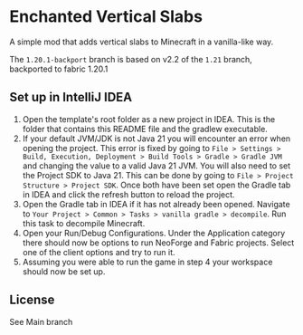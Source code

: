 # Enchanted Vertical Slabs
A simple mod that adds vertical slabs to Minecraft in a vanilla-like way.

The `1.20.1-backport` branch is based on v2.2 of the `1.21` branch, backported to fabric 1.20.1

## Set up in IntelliJ IDEA

1. Open the template's root folder as a new project in IDEA. This is the folder that contains this README file and the gradlew executable.
2. If your default JVM/JDK is not Java 21 you will encounter an error when opening the project. This error is fixed by going to `File > Settings > Build, Execution, Deployment > Build Tools > Gradle > Gradle JVM` and changing the value to a valid Java 21 JVM. You will also need to set the Project SDK to Java 21. This can be done by going to `File > Project Structure > Project SDK`. Once both have been set open the Gradle tab in IDEA and click the refresh button to reload the project.
3. Open the Gradle tab in IDEA if it has not already been opened. Navigate to `Your Project > Common > Tasks > vanilla gradle > decompile`. Run this task to decompile Minecraft.
4. Open your Run/Debug Configurations. Under the Application category there should now be options to run NeoForge and Fabric projects. Select one of the client options and try to run it.
5. Assuming you were able to run the game in step 4 your workspace should now be set up.


## License
See Main branch
